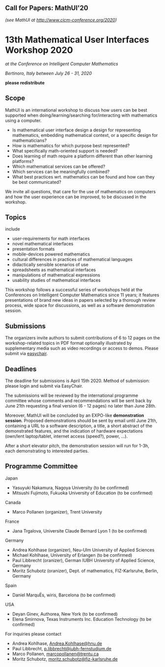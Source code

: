## Call for Papers: MathUI'20

_(see MathUI at http://www.cicm-conference.org/2020)_
# 13th Mathematical User Interfaces Workshop 2020

_at the Conference on Intelligent Computer Mathematics_

_Bertinoro, Italy between July 26 - 31, 2020_

**please redistribute**

## Scope
MathUI is an international workshop to discuss how users can be best supported when doing/learning/searching for/interacting with mathematics using a computer.

* Is mathematical user interface design a design for representing mathematics, embedding mathematical context, or a specific design for mathematicians? 
* How is mathematics for which purpose best represented? 
* What specifically math-oriented support is needed? 
* Does learning of math require a platform different than other learning platforms? 
* Which mathematical services can be offered? 
* Which services can be meaningfully combined? 
* What best practices wrt. mathematics can be found and how can they be best communicated?

We invite all questions, that care for the use of mathematics on computers and how the user experience can be improved, to be 
discussed in the workshop.

## Topics
include

  - user-requirements for math interfaces
  - novel mathematical interfaces
  - presentation formats
  - mobile-devices powered mathematics
  - cultural differences in practices of mathematical languages
  - didactically sensible scenarios of use
  - spreadsheets as mathematical interfaces
  - manipulations of mathematical expressions
  - usability studies of mathematical interfaces 


This workshop follows a successful series of workshops held at the Conferences on Intelligent Computer Mathematics since 11 years; it features presentations of brand new ideas in papers selected by  a thorough review process, wide space for discussions, as well as a software demonstration session.

## Submissions
The organizers invite authors to submit contributions of 6 to 12 pages on the workshop-related topics in PDF format  optionally illustrated by supplementary media such as video recordings or access to demos. Please submit via [easychair](https://easychair.org/conferences/?conf=cicm13).

## Deadlines
The deadline for submissions is April 15th 2020.
Method of submission: please login and submit via EasyChair.

The submissions will be reviewed by the international programme committee whose comments and recommendations will be sent back by June 21th requesting a final version (6 - 12 pages) no later than June 28th.

Moreover, MathUI will be concluded by an EXPO-like
**demonstration session**. Proposed demonstrations should be sent  by email until June 21th, containing a URL to a software description, a title, a short abstract of the demonstrated
features, and the indication of hardware expectations  (own/lent laptop/tablet, internet access (speed?), power, ...). 

After a short elevator pitch, the demonstration session will  run for 1-3h, each demonstrating to interested parties.

## Programme Committee

Japan
  - Yasuyuki Nakamura, Nagoya University (to be confirmed)
  - Mitsushi Fujimoto, Fukuoka University of Education (to be confirmed)

Canada
  - Marco Pollanen (organizer), Trent University

France
  - Jana Trgalova, Universite Claude Bernard Lyon 1 (to be confirmed)

Germany
  - Andrea Kohlhase (organizer),
    Neu-Ulm University of Applied Sciences
  - Michael Kohlhase, University of Erlangen (to be confirmed)
  - Paul Libbrecht (oranizer),
    German IUBH University of Applied Science, Germany
  - Moritz Schubotz (oranizer),
    Dept. of mathematics, FIZ-Karlsruhe, Berlin, Germany

Spain
- Daniel MarquËs, wiris, Barcelona (to be confirmed)

USA
  - Deyan Ginev, Authorea, New York (to be confirmed)
  - Elena Smirnova, Texas Instruments Inc. Education Technology (to be confirmed)

For inquiries please contact 

- Andrea Kohlhase, Andrea.Kohlhase@hnu.de
- Paul Libbrecht, p.libbrecht@iubh-fernstudium.de
- Marco Pollanen, marcopollanen@trentu.ca
- Moritz Schubotz, moritz.schubotz@fiz-karlsruhe.de
